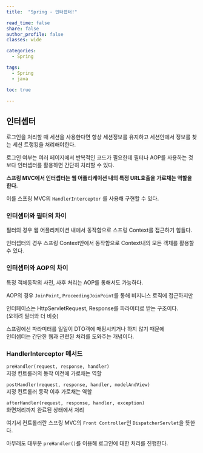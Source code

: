 ```yaml
---
title:  "Spring - 인터셉터!"

read_time: false
share: false
author_profile: false
classes: wide

categories:
  - Spring

tags:
  - Spring
  - java

toc: true

---
```


## 인터셉터

로그인을 처리할 때 세션을 사용한다면 항상 세션정보를 유지하고 세션안에서 정보를 찾는 세션 트랭킹을 처리해야한다.  

로그인 여부는 여러 페이지에서 반복적인 코드가 필요한데 필터나 AOP를 사용하는 것 보다 인터셉터를 활용하면 간단히 처리할 수 있다.  

**스프링 MVC에서 인터셉터는 웹 어플리케이션 내의 특정 URL호출을 가로채는 역할을 한다.**   

이를 스프링 MVC의 `HandlerInterceptor` 를 사용해 구현할 수 있다.  

### 인터셉터와 필터의 차이

필터의 경우 웹 어플리케이션 내에서 동작함으로 스프링 Context를 접근하기 힘들다.  

인터셉터의 경우 스프링 Context안에서 동작함으로 Context내의 모든 객체를 활용할 수 있다.  

### 인터셉터와 AOP의 차이

특정 객체동작의 사전, 사후 처리는 AOP를 통해서도 가능하다.  

AOP의 경우 `JoinPoint`, `ProceedingJoinPoint`를 통해 비지니스 로직에 접근하지만  

인터페이스는 HttpServletRequest, Response를 파라미터로 받는 구조이다.  
(오히려 필터와 더 비슷)

스프링에선 파라미터를 일일이 DTO객에 매핑시키거나 하지 않기 때문에  
인터셉터는 간단한 웹과 관련된 처리를 도와주는 개념이다.

### HandlerInterceptor 메서드

`preHandler(request, response, handler)`  
지정 컨트롤러의 동작 이전에 가로채는 역할  

`postHandler(request, response, handler, modelAndView)`  
지정 컨트롤러 동작 이후 가로채는 역할

`afterHandler(request, response, handler, exception)`  
화면처리까지 완료된 상태에서 처리  

여기서 컨트롤러란 스프링 MVC의 `Front Controller`인 `DispatcherServlet`을 뜻한다.

아무래도 대부분 `preHandler()`를 이용해 로그인에 대한 처리를 진행한다.  

